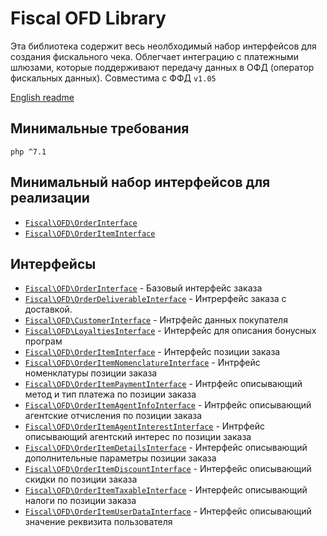 # Fiscal OFD Library

Эта библиотека содержит весь неолбходимый набор интерфейсов для создания фискального чека. Облегчает интеграцию с платежными шлюзами, которые поддерживают передачу данных в ОФД (оператор фискальных данных).
Совместима с ФФД `v1.05` 

[English readme](README.md)

## Минимальные требования
`php ^7.1`

## Минимальный набор интерфейсов для реализации  
* [`Fiscal\OFD\OrderInterface`](src/OrderInterface.php)
* [`Fiscal\OFD\OrderItemInterface`](src/OrderItemInterface.php)

## Интерфейсы
* [`Fiscal\OFD\OrderInterface`](src/OrderInterface.php) - Базовый интерфейс заказа
* [`Fiscal\OFD\OrderDeliverableInterface`](src/OrderDeliverableInterface.php) - Интрерфейс заказа с доставкой.
* [`Fiscal\OFD\CustomerInterface`](src/CustomerInterface.php) - Интрфейс данных покупателя
* [`Fiscal\OFD\LoyaltiesInterface`](src/LoyaltiesInterface.php) - Интерфейс для описания бонусных програм
* [`Fiscal\OFD\OrderItemInterface`](src/OrderItemInterface.php) - Интерфейс позиции заказа
* [`Fiscal\OFD\OrderItemNomenclatureInterface`](src/OrderItemNomenclatureInterface.php) - Интрфейс номенклатуры позиции заказа 
* [`Fiscal\OFD\OrderItemPaymentInterface`](src/OrderItemPaymentInterface.php) - Интрфейс описывающий метод и тип платежа по позиции заказа
* [`Fiscal\OFD\OrderItemAgentInfoInterface`](src/OrderItemAgentInfoInterface.php) - Интрфейс описывающий агентские отчисления по позиции заказа
* [`Fiscal\OFD\OrderItemAgentInterestInterface`](src/OrderItemAgentInterestInterface.php) - Интрфейс описывающий агентский интерес по позиции заказа 
* [`Fiscal\OFD\OrderItemDetailsInterface`](src/OrderItemDetailsInterface.php) - Интерфейс описывающий дополнительные параметры позиции заказа 
* [`Fiscal\OFD\OrderItemDiscountInterface`](src/OrderItemDiscountInterface.php) - Интерфейс описывающий скидки по позиции заказа
* [`Fiscal\OFD\OrderItemTaxableInterface`](src/OrderItemTaxableInterface.php) - Интерфейс описывающий налоги по позиции заказа
* [`Fiscal\OFD\OrderItemUserDataInterface`](src/OrderItemUserDataInterface.php) - Интерфейс описывающий значение реквизита пользователя
 
